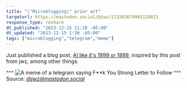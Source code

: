 ```yaml
---
title: "\"Microblogging\" prior art"
targeturl: https://mastodon.social/@jwz/111583679963120813
response_type: reshare
dt_published: "2023-12-15 11:18 -05:00"
dt_updated: "2023-12-15 1:30 -05:00"
tags: ["microblogging","telegram","meme"]
---
```


Just published a blog post, [AI like it's 1999 or 1899](/posts/ai-1999-1899), inspired by this post from jwz, among other things.

^^^
![A meme of a telegram saying F**k You Strong Letter to Follow](https://files.mastodon.social/media_attachments/files/111/583/682/973/573/497/original/1d93c25bbdc52784.png)
^^^ Source: *[@jwz@mastodon.social](https://mastodon.social/@jwz)*
